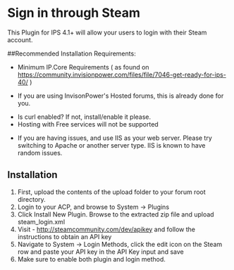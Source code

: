 Sign in through Steam
=====================
This Plugin for IPS 4.1+ will allow your users to login with their Steam account.

##Recommended Installation Requirements:
* Minimum IP.Core Requirements ( as found on https://community.invisionpower.com/files/file/7046-get-ready-for-ips-40/ )
 - If you are using InvisonPower's Hosted forums, this is already done for you.
* Is curl enabled? If not, install/enable it please.
* Hosting with Free services will not be supported
 - If you are having issues, and use IIS as your web server. Please try switching to Apache or another server type. IIS is known to have random issues.

## Installation

1. First, upload the contents of the upload folder to your forum root directory.
2. Login to your ACP, and browse to System -> Plugins
3. Click Install New Plugin. Browse to the extracted zip file and upload steam_login.xml
4. Visit - http://steamcommunity.com/dev/apikey and follow the instructions to obtain an API key
5. Navigate to System -> Login Methods, click the edit icon on the Steam row and paste your API key in the API Key input and save
6. Make sure to enable both plugin and login method.
